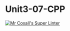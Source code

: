 # Unit3-07-CPP
[![Mr Coxall's Super Linter](https://github.com/ICS3U-C-Programming-JackT/Unit3-07-CPP/workflows/Mr%20Coxall's%20Super%20Linter/badge.svg)](https://github.com/ICS3U-C-Programming-JackT/Unit3-07-CPP/actions/)
